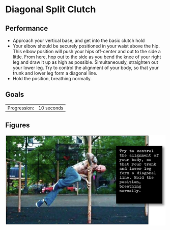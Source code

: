 # Diagonal Split Clutch

## Performance

- Approach your vertical base, and get into the basic clutch hold
- Your elbow should be securely positioned in your waist above the hip. This elbow position will push your hips off-center and out to the side a little. From here, hop out to the side as you bend the knee of your right leg and draw it up as high as possible. Simultaneously, straighten out your lower leg. Try to control the alignment of your body, so that your trunk and lower leg form a diagonal line.
- Hold the position, breathing normally.

## Goals

| | |
|---|---|
|Progression: | 10 seconds |

## Figures

![](../images/07_flags/diagonal_split_clutch.png)
